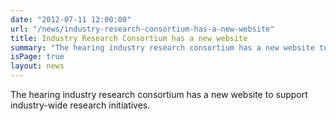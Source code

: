```yaml
---
date: "2012-07-11 12:00:00"
url: "/news/industry-research-consortium-has-a-new-website"
title: Industry Research Consortium has a new website
summary: "The hearing industry research consortium has a new website to support industry-wide research initiatives."
isPage: true
layout: news
---
```


The hearing industry research consortium has a new website to support industry-wide research initiatives.
